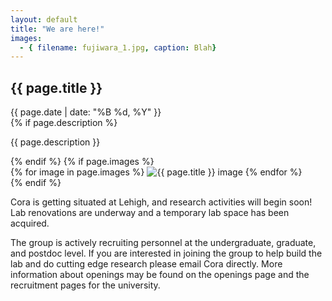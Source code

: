 ```yaml
---
layout: default
title: "We are here!"
images:
  - { filename: fujiwara_1.jpg, caption: Blah}
---
```


<div class="news-post">
<h2 class="post-title">{{ page.title }}</h2>
	<div class="post-meta">{{ page.date | date: "%B %d, %Y" }}</div>
	{% if page.description %}
		<p class="post-description">{{ page.description }}</p>
	{% endif %}
	{% if page.images %}
		<div class="post-images">
		{% for image in page.images %}
			<img src="{{ image }}" alt="{{ page.title }} image">
		{% endfor %}
			</div>
	{% endif %}
</div>

Cora is getting situated at Lehigh, and research activities will begin soon! Lab renovations are underway and 
a temporary lab space has been acquired. 

The group is actively recruiting personnel at the undergraduate, graduate, and postdoc level. If you are interested 
in joining the group to help build the lab and do cutting edge research please email Cora directly.  More information about openings may be found on the openings page and the recruitment pages for the university.
